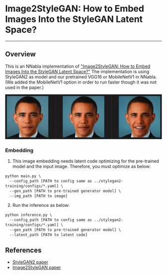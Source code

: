 # Image2StyleGAN: How to Embed Images Into the StyleGAN Latent Space?
---

## Overview

This is an NNabla implementation of ["Image2StyleGAN: How to Embed Images Into the StyleGAN Latent Space?"](https://arxiv.org/abs/1904.03189)
The implementation is using StyleGAN2 as model and our pretrained VGG16 or MobileNetV1 in NNabla.
(We added the MobileNetV1 option in order to run faster though it was not used in the paper.)

![result examples](./result_examples.png)

### Embedding

1. This image embedding needs latent code optimizing for the pre-trained model and the input image.
Therefore, you must optimize as below:
```
python main.py \
  --config_path [PATH to config same as ../stylegan2-training/configs/*.yaml] \
  --gen_path [PATH to pre-trained generator model] \
  --img_path [PATH to image]
```
2. Run the inference as below:
```
python inference.py \
  --config_path [PATH to config same as ../stylegan2-training/configs/*.yaml] \
  --gen_path [PATH to pre-trained generator model] \
  --latent_path [PATH to latent code]
```

## References
- [StyleGAN2 paper](http://arxiv.org/abs/1912.04958)
- [Image2StyleGAN paper](https://arxiv.org/abs/1904.03189)
